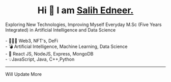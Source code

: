 <center><h1> Hi 👋 I am <a href="http://www.salihedneer.com">Salih Edneer.</a> </h1></center>
Exploring New Technologies, Improving Myself Everyday 
M.Sc (Five Years Integrated) in Artificial Intelligence and Data Science
<br><br>
- 👨🏽‍💻  Web3, NFT's, DeFi <br>
- 💣  Artificial Intelligence, Machine Learning, Data Science <br>
- 🔫  React JS, NodeJS, Express, MongoDB <br>
- 💡JavaScript, Java, C++,Python


---


<detail>Will Update More<br>
 </details>
